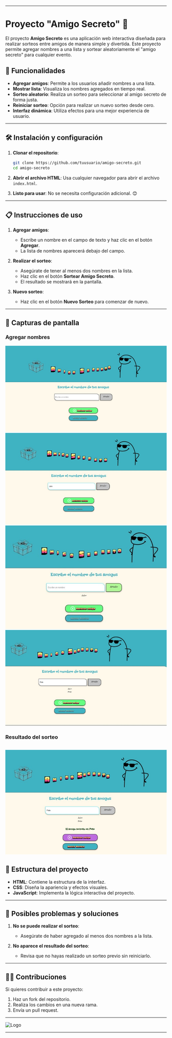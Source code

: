 
---

# Proyecto "Amigo Secreto" 🎉

El proyecto **Amigo Secreto** es una aplicación web interactiva diseñada para realizar sorteos entre amigos de manera simple y divertida. Este proyecto permite agregar nombres a una lista y sortear aleatoriamente el "amigo secreto" para cualquier evento.

## 🚀 Funcionalidades

- **Agregar amigos**: Permite a los usuarios añadir nombres a una lista.
- **Mostrar lista**: Visualiza los nombres agregados en tiempo real.
- **Sorteo aleatorio**: Realiza un sorteo para seleccionar al amigo secreto de forma justa.
- **Reiniciar sorteo**: Opción para realizar un nuevo sorteo desde cero.
- **Interfaz dinámica**: Utiliza efectos para una mejor experiencia de usuario.

---

## 🛠️ Instalación y configuración

1. **Clonar el repositorio**:
   ```bash
   git clone https://github.com/tuusuario/amigo-secreto.git
   cd amigo-secreto
   ```

2. **Abrir el archivo HTML**: 
   Usa cualquier navegador para abrir el archivo `index.html`.

3. **Listo para usar**: No se necesita configuración adicional. 😊

---

## 📋 Instrucciones de uso

1. **Agregar amigos**:
   - Escribe un nombre en el campo de texto y haz clic en el botón **Agregar**.
   - La lista de nombres aparecerá debajo del campo.

2. **Realizar el sorteo**:
   - Asegúrate de tener al menos dos nombres en la lista.
   - Haz clic en el botón **Sortear Amigo Secreto**.
   - El resultado se mostrará en la pantalla.

3. **Nuevo sorteo**:
   - Haz clic en el botón **Nuevo Sorteo** para comenzar de nuevo.

---

## 🌟 Capturas de pantalla

### Agregar nombres
![Agregar Nombres](https://github.com/MariaVictoria/challenge_AmigoSecreto_OracleOneAlura/blob/main/assets/capturas/Captura1.jpg)
![Agregar Nombres](https://github.com/MariaVictoria/challenge_AmigoSecreto_OracleOneAlura/blob/main/assets/capturas/Captura2.jpg)
![Agregar Nombres](https://github.com/MariaVictoria/challenge_AmigoSecreto_OracleOneAlura/blob/main/assets/capturas/Captura3.jpg)
![Agregar Nombres](https://github.com/MariaVictoria/challenge_AmigoSecreto_OracleOneAlura/blob/main/assets/capturas/Captura4.jpg)

### Resultado del sorteo

![Resultado del Sorteo](https://github.com/MariaVictoria/challenge_AmigoSecreto_OracleOneAlura/blob/main/assets/capturas/captura5.jpg)
---

## 📂 Estructura del proyecto

- **HTML**: Contiene la estructura de la interfaz.
- **CSS**: Diseña la apariencia y efectos visuales.
- **JavaScript**: Implementa la lógica interactiva del proyecto.

---

## 🐛 Posibles problemas y soluciones

1. **No se puede realizar el sorteo**:
   - Asegúrate de haber agregado al menos dos nombres a la lista.

2. **No aparece el resultado del sorteo**:
   - Revisa que no hayas realizado un sorteo previo sin reiniciarlo.

---

## 👩‍💻 Contribuciones

Si quieres contribuir a este proyecto:
1. Haz un fork del repositorio.
2. Realiza los cambios en una nueva rama.
3. Envía un pull request.

---


![Logo](https://github.com/MariaVictoria/challenge_AmigoSecreto_OracleOneAlura/blob/main/assets/minilogoAIVictoria.jpg)

---

